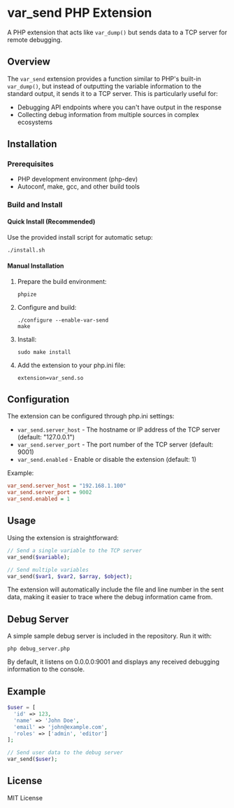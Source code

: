 # var_send PHP Extension

A PHP extension that acts like `var_dump()` but sends data to a TCP server for remote debugging.

## Overview

The `var_send` extension provides a function similar to PHP's built-in `var_dump()`, but instead of outputting the variable information to the standard output, it sends it to a TCP server. This is particularly useful for:

- Debugging API endpoints where you can't have output in the response
- Collecting debug information from multiple sources in complex ecosystems

## Installation

### Prerequisites

- PHP development environment (php-dev)
- Autoconf, make, gcc, and other build tools

### Build and Install

#### Quick Install (Recommended)

Use the provided install script for automatic setup:
```bash
./install.sh
```

#### Manual Installation

1. Prepare the build environment:
   ```
   phpize
   ```

2. Configure and build:
   ```
   ./configure --enable-var-send
   make
   ```

3. Install:
   ```
   sudo make install
   ```

4. Add the extension to your php.ini file:
   ```
   extension=var_send.so
   ```

## Configuration

The extension can be configured through php.ini settings:

- `var_send.server_host` - The hostname or IP address of the TCP server (default: "127.0.0.1")
- `var_send.server_port` - The port number of the TCP server (default: 9001)
- `var_send.enabled` - Enable or disable the extension (default: 1)

Example:
```ini
var_send.server_host = "192.168.1.100"
var_send.server_port = 9002
var_send.enabled = 1
```

## Usage

Using the extension is straightforward:

```php
// Send a single variable to the TCP server
var_send($variable);

// Send multiple variables
var_send($var1, $var2, $array, $object);
```

The extension will automatically include the file and line number in the sent data, making it easier to trace where the debug information came from.

## Debug Server

A simple sample debug server is included in the repository. Run it with:

```
php debug_server.php
```

By default, it listens on 0.0.0.0:9001 and displays any received debugging information to the console.

## Example

```php
$user = [
  'id' => 123,
  'name' => 'John Doe',
  'email' => 'john@example.com',
  'roles' => ['admin', 'editor']
];

// Send user data to the debug server
var_send($user);

```

## License

MIT License
